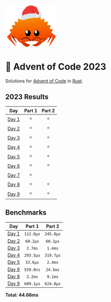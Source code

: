 <img src="./.assets/christmas_ferris.png" width="164">

# 🎄 Advent of Code 2023

Solutions for [Advent of Code](https://adventofcode.com/) in [Rust](https://www.rust-lang.org/).

<!--- advent_readme_stars table --->
## 2023 Results

| Day | Part 1 | Part 2 |
| :---: | :---: | :---: |
| [Day 1](https://adventofcode.com/2023/day/1) | ⭐ | ⭐ |
| [Day 2](https://adventofcode.com/2023/day/2) | ⭐ | ⭐ |
| [Day 3](https://adventofcode.com/2023/day/3) | ⭐ | ⭐ |
| [Day 4](https://adventofcode.com/2023/day/4) | ⭐ | ⭐ |
| [Day 5](https://adventofcode.com/2023/day/5) | ⭐ | ⭐ |
| [Day 6](https://adventofcode.com/2023/day/6) | ⭐ | ⭐ |
| [Day 7](https://adventofcode.com/2023/day/7) | ⭐ |   |
| [Day 8](https://adventofcode.com/2023/day/8) | ⭐ | ⭐ |
| [Day 9](https://adventofcode.com/2023/day/9) | ⭐ | ⭐ |
<!--- advent_readme_stars table --->

<!--- benchmarking table --->
## Benchmarks

| Day | Part 1 | Part 2 |
| :---: | :---: | :---:  |
| [Day 1](./src/bin/01.rs) | `112.0µs` | `245.8µs` |
| [Day 2](./src/bin/02.rs) | `60.2µs` | `60.1µs` |
| [Day 3](./src/bin/03.rs) | `2.7ms` | `1.4ms` |
| [Day 4](./src/bin/04.rs) | `293.5µs` | `319.7µs` |
| [Day 5](./src/bin/05.rs) | `33.6µs` | `2.4ms` |
| [Day 6](./src/bin/06.rs) | `559.0ns` | `24.5ms` |
| [Day 8](./src/bin/08.rs) | `2.2ms` | `9.1ms` |
| [Day 9](./src/bin/09.rs) | `609.1µs` | `624.0µs` |

**Total: 44.66ms**
<!--- benchmarking table --->
